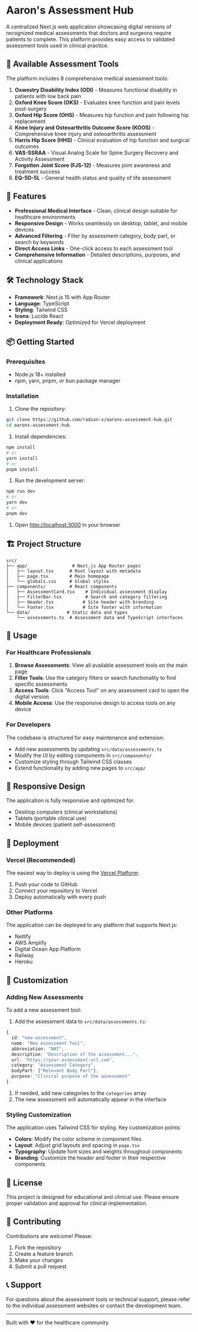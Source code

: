 # Aaron's Assessment Hub

A centralized Next.js web application showcasing digital versions of recognized medical assessments that doctors and surgeons require patients to complete. This platform provides easy access to validated assessment tools used in clinical practice.

## 🏥 Available Assessment Tools

The platform includes 8 comprehensive medical assessment tools:

1. **Oswestry Disability Index (ODI)** - Measures functional disability in patients with low back pain
2. **Oxford Knee Score (OKS)** - Evaluates knee function and pain levels post-surgery  
3. **Oxford Hip Score (OHS)** - Measures hip function and pain following hip replacement
4. **Knee Injury and Osteoarthritis Outcome Score (KOOS)** - Comprehensive knee injury and osteoarthritis assessment
5. **Harris Hip Score (HHS)** - Clinical evaluation of hip function and surgical outcomes
6. **VAS-SSRAA** - Visual Analog Scale for Spine Surgery Recovery and Activity Assessment
7. **Forgotten Joint Score (FJS-12)** - Measures joint awareness and treatment success
8. **EQ-5D-5L** - General health status and quality of life assessment

## 🚀 Features

- **Professional Medical Interface** - Clean, clinical design suitable for healthcare environments
- **Responsive Design** - Works seamlessly on desktop, tablet, and mobile devices
- **Advanced Filtering** - Filter by assessment category, body part, or search by keywords
- **Direct Access Links** - One-click access to each assessment tool
- **Comprehensive Information** - Detailed descriptions, purposes, and clinical applications

## 🛠️ Technology Stack

- **Framework**: Next.js 15 with App Router
- **Language**: TypeScript
- **Styling**: Tailwind CSS
- **Icons**: Lucide React
- **Deployment Ready**: Optimized for Vercel deployment

## 📦 Getting Started

### Prerequisites

- Node.js 18+ installed
- npm, yarn, pnpm, or bun package manager

### Installation

1. Clone the repository:

```bash
git clone https://github.com/radion-x/aarons-assessment-hub.git
cd aarons-assessment-hub
```

1. Install dependencies:

```bash
npm install
# or
yarn install
# or
pnpm install
```

1. Run the development server:

```bash
npm run dev
# or
yarn dev
# or
pnpm dev
```

1. Open [http://localhost:3000](http://localhost:3000) in your browser

## 🏗️ Project Structure

```text
src/
├── app/                 # Next.js App Router pages
│   ├── layout.tsx      # Root layout with metadata
│   ├── page.tsx        # Main homepage
│   └── globals.css     # Global styles
├── components/         # React components
│   ├── AssessmentCard.tsx    # Individual assessment display
│   ├── FilterBar.tsx         # Search and category filtering
│   ├── Header.tsx           # Site header with branding
│   └── Footer.tsx           # Site footer with information
└── data/              # Static data and types
    └── assessments.ts  # Assessment data and TypeScript interfaces
```

## 🎯 Usage

### For Healthcare Professionals

1. **Browse Assessments**: View all available assessment tools on the main page
2. **Filter Tools**: Use the category filters or search functionality to find specific assessments
3. **Access Tools**: Click "Access Tool" on any assessment card to open the digital version
4. **Mobile Access**: Use the responsive design to access tools on any device

### For Developers

The codebase is structured for easy maintenance and extension:

- Add new assessments by updating `src/data/assessments.ts`
- Modify the UI by editing components in `src/components/`
- Customize styling through Tailwind CSS classes
- Extend functionality by adding new pages to `src/app/`

## 📱 Responsive Design

The application is fully responsive and optimized for:

- Desktop computers (clinical workstations)
- Tablets (portable clinical use)
- Mobile devices (patient self-assessment)

## 🚀 Deployment

### Vercel (Recommended)

The easiest way to deploy is using the [Vercel Platform](https://vercel.com/new?utm_medium=default-template&filter=next.js&utm_source=create-next-app&utm_campaign=create-next-app-readme):

1. Push your code to GitHub
2. Connect your repository to Vercel
3. Deploy automatically with every push

### Other Platforms

The application can be deployed to any platform that supports Next.js:

- Netlify
- AWS Amplify
- Digital Ocean App Platform
- Railway
- Heroku

## 🔧 Customization

### Adding New Assessments

To add a new assessment tool:

1. Add the assessment data to `src/data/assessments.ts`:

```typescript
{
  id: "new-assessment",
  name: "New Assessment Tool",
  abbreviation: "NAT",
  description: "Description of the assessment...",
  url: "https://your-assessment-url.com",
  category: "Assessment Category",
  bodyPart: ["Relevant Body Part"],
  purpose: "Clinical purpose of the assessment"
}
```

1. If needed, add new categories to the `categories` array
1. The new assessment will automatically appear in the interface

### Styling Customization

The application uses Tailwind CSS for styling. Key customization points:

- **Colors**: Modify the color scheme in component files
- **Layout**: Adjust grid layouts and spacing in `page.tsx`
- **Typography**: Update font sizes and weights throughout components
- **Branding**: Customize the header and footer in their respective components

## 📄 License

This project is designed for educational and clinical use. Please ensure proper validation and approval for clinical implementation.

## 🤝 Contributing

Contributions are welcome! Please:

1. Fork the repository
2. Create a feature branch
3. Make your changes
4. Submit a pull request

## 📞 Support

For questions about the assessment tools or technical support, please refer to the individual assessment websites or contact the development team.

---

Built with ❤️ for the healthcare community
